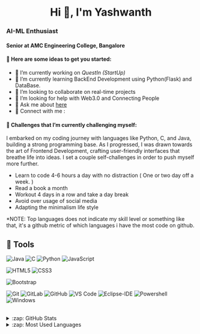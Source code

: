 <h1 align="center">Hi 👋, I'm Yashwanth</h1>
<h3 align="left">AI-ML Enthusiast</h3>
<h4 align="left">Senior at AMC Engineering College, Bangalore</h4>

	


#### 🤔 Here are some ideas to get you started:

- 🔭 I’m currently working on *QuestIn (StartUp)*
- 🌱 I’m currently learning BackEnd Development using Python(Flask) and DataBase.
- 👯 I’m looking to collaborate on real-time projects
- 🤔 I’m looking for help with Web3.0 and Connecting People
- 💬 Ask me about [here](https://twitter.com/QuestIn_)
- 🔗 Connect with me :
		


#### 🌱 Challenges that I’m currently challenging myself:
I embarked on my coding journey with languages like Python, C, and Java, building a strong programming base. As I progressed, I was drawn towards the art of Frontend Development, crafting user-friendly interfaces that breathe life into ideas. I set a couple self-challenges in order to push myself more further. 

* Learn to code 4-6 hours a day with no distraction ( One or two day off a week. ) 
* Read a book a month
* Workout 4 days in a row and take a day break 
* Avoid over usage of social media
* Adapting the minimalism life style



*NOTE: Top languages does not indicate my skill level or something like that, it's a github metric of which languages i have the most code on github.




## 🔧 Tools

![Java](http://img.shields.io/badge/-Java-5B4638?style=flat-square&logo=java&logoColor=ffffff)
![C](http://img.shields.io/badge/-C-A8B9CC?style=flat-square&logo=c&logoColor=ffffff)
![Python](http://img.shields.io/badge/-Python-3776AB?style=flat-square&logo=python&logoColor=ffffff)
![JavaScript](https://img.shields.io/badge/-JavaScript-%23F7DF1C?style=flat-square&logo=javascript&logoColor=000000&labelColor=%23F7DF1C&color=%23FFCE5A)

![HTML5](https://img.shields.io/badge/-HTML5-%23E44D27?style=flat-square&logo=html5&logoColor=ffffff)
![CSS3](https://img.shields.io/badge/-CSS3-%231572B6?style=flat-square&logo=css3)

![Bootstrap](https://img.shields.io/badge/-Bootstrap-563D7C?style=flat-square&logo=Bootstrap)

![Git](https://img.shields.io/badge/-Git-%23F05032?style=flat-square&logo=git&logoColor=%23ffffff)
![GitLab](https://img.shields.io/badge/-GitLab-FCA121?style=flat-square&logo=gitlab)
![GitHub](https://img.shields.io/badge/-GitHub-181717?style=flat-square&logo=github)
![VS Code](http://img.shields.io/badge/-VS%20Code-007ACC?style=flat-square&logo=visual-studio-code&logoColor=ffffff)
![Eclipse-IDE](http://img.shields.io/badge/-Eclipse-2C2255?style=flat-square&logo=eclipse&logoColor=ffffff)
![Powershell](http://img.shields.io/badge/-Powershell-5391FE?style=flat-square&logo=powershell&logoColor=ffffff)
![Windows](http://img.shields.io/badge/-Windows-0078D6?style=flat-square&logo=windows&logoColor=ffffff)

<br/>

<details>
  <summary>:zap: GitHub Stats</summary>

  

</details>

<details>
  <summary>:zap: Most Used Languages</summary>



</details>

	
	


